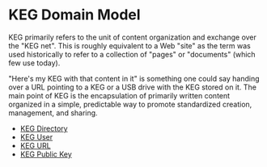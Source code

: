 # KEG Domain Model

KEG primarily refers to the unit of content organization and exchange
over the "KEG net". This is roughly equivalent to a Web "site" as the
term was used historically to refer to a collection of "pages" or
"documents" (which few use today).

"Here's my KEG with that content in it" is something one could say
handing over a URL pointing to a KEG or a USB drive with the KEG stored
on it. The main point of KEG is the encapsulation of primarily written
content organized in a simple, predictable way to promote standardized
creation, management, and sharing.

* [KEG Directory](/schema-keg)
* [KEG User](/schema-user)
* [KEG URL](/schema-url)
* [KEG Public Key](/schema-pubkey)
